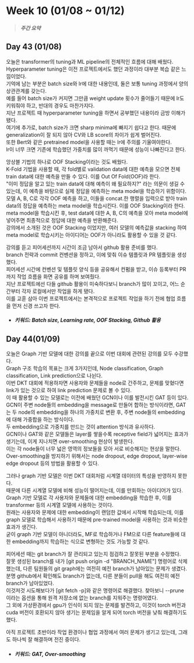 Week 10 (01/08 ~ 01/12)
===
>  ##### 주간 요약
>  

Day 43 (01/08)
---
오늘은 transformer의 tuning과 ML pipeline의 전체적인 흐름에 대해 배웠다.  
Hyperparameter tuning은 이전 프로젝트에서도 했던 과정이라 대부분 복습 같은 느낌이었다.  
기억에 남는 부분은 batch size와 lr에 대한 내용인데, 둘은 보통 tuning 과정에서 양의 상관관계를 갖는다.  
예를 들어 batch size가 커지면 그만큼 weight update 횟수가 줄어들기 때문에 lr도 키워줘야 하고, 반대의 경우도 마찬가지다.  
지난 프로젝트 때 hyperparameter tuning을 하면서 공부했던 내용이라 금방 이해가 됐다.  
여기에 추가로, batch size가 크면 sharp minima에 빠지기 쉽다고 한다. 때문에 generalization이 잘 되지 않아 CV와 LB score의 차이가 쉽게 벌어진다.  
또한 Bert와 같은 pretrained model을 사용할 때는 lr에 주의를 기울여야한다.  
lr이 너무 크면 기존에 학습했던 가중치를 많이 까먹기 때문에 성능이 나빠진다고 한다.  

앙상블 기법의 하나로 OOF Stacking이라는 것도 배웠다.  
K-Fold 기법을 사용할 때, 각 fold별로 validation data에 대한 예측을 모으면 전체 train data에 대한 예측을 만들 수 있다. 이를 Out Of Fold(OOF)라 한다.  
"이미 정답을 알고 있는 train data에 대해 예측이 왜 필요하지?" 라는 의문이 생길 수 있는데, 이 예측을 바탕으로 실제 정답을 예측하는 meta model을 학습하기 위함이다.  
모델 A, B, C로 각각 OOF 예측을 하고, 이들을 concat.한 행렬을 입력으로 받아 train data의 정답을 예측하는 meta model을 학습시킨다. 이를 OOF Stacking이라 한다.  
meta model을 학습시킨 후, test data에 대한 A, B, C의 예측을 모아 meta model에 넣어주면 최종적으로 정답에 대한 예측을 반환해준다.  
강의에서 소개된 것은 OOF Stacking 이었지만, 여러 모델의 예측값을 stacking 하여 meta model로 학습시키는 아이디어는 OOF가 아니라도 활용할 수 있을 것 같다.  

강의를 듣고 피어세션까지 시간이 조금 남아서 github 활용 준비를 했다.  
branch 전략과 commit 컨벤션을 정하고, 이에 맞춰 이슈 템플릿과 PR 템플릿을 생성했다.  
피어세션 시간에 컨벤션 및 템플릿 양식 등을 공유해서 컨펌을 받고, 이슈 등록부터 PR까지 작업 흐름을 화면 공유를 하며 보여줬다.  
지난 프로젝트에선 다들 github 활용이 미숙하다보니 branch가 많이 꼬이고, 어느 순간부터 각자 로컬에서만 작업을 하게 됐다.  
이를 교훈 삼아 이번 프로젝트에서는 본격적으로 프로젝트 작업을 하기 전에 협업 흐름을 먼저 신경 쓰고자 한다.  

+ ##### 키워드: Batch size, Learning rate, OOF Stacking, Github 활용

Day 44(01/09)
---
오늘은 Graph 기반 모델에 대한 강의를 끝으로 이번 대회에 관련된 강의를 모두 수강했다.  
Graph 구조 학습의 목표는 크게 3가지인데, Node classification, Graph classification, Link prediction으로 나뉜다.  
이번 DKT 대회에 적용하자면 사용자와 문제들을 node로 간주하고, 문제를 맞혔다면 link가 있는 것으로 하여 link prediction 문제로 볼 수 있다.  
이 때 활용할 수 있는 모델로는 이전에 배웠던 GCN이나 이를 발전시킨 GAT 등이 있다.  
GCN이 주변 node들의 embedding을 message로 만들어 합하는 방식이라면, GAT는 두 node의 embedding을 하나의 가중치로 변환 후, 주변 node들의 embedding에 대해 가중합을 하는 방식이다.  
두 embedding으로 가중치를 만드는 것이 attention 방식과 유사하다.  
GCN이나 GAT와 같은 모델들은 layer를 쌓을수록 receptive field가 넓어지는 효과가 생기는데, 이게 지나치면 over-smoothing 현상이 발생한다.  
이는 각 node들이 너무 넓은 영역의 정보들을 모아 서로 비슷해지는 현상을 말한다.  
Over-smoothing을 방지하기 위해서는 node dropout, edge dropout, layer-wise edge dropout 등의 방법을 활용할 수 있다.  

그러나 graph 기반 모델은 이번 DKT 대회처럼 시계열 데이터의 특성을 반영하지 못한다.  
때문에 다른 시계열 모델에 비해 성능이 떨어지는데, 이를 만회하는 아이디어가 있다.  
Graph 기반 모델로 각 사용자와 문제들에 대한 embedding을 학습한 후, 이를 transformer 등의 시계열 모델에 사용하는 것이다.  
원래는 사용자와 문제에 대한 embedding이 랜덤한 값에서 시작해 학습되는데, 이를 graph 모델로 학습해서 사용하기 때문에 pre-trained model을 사용하는 것과 비슷한 효과가 생긴다.  
굳이 graph 기반 모델이 아니더라도, MF로 학습하거나 FM으로 다른 feature들에 대한 embedding까지 학습하는 식으로 변형하는 것도 가능할 것 같다.  

피어세션 때는 git branch가 잘 관리되고 있는지 점검하고 잘못된 부분을 수정했다.  
잘못 생성된 branch를 내가 [git push origin -d "BRANCH_NAME"] 명령어로 삭제했는데, 다른 팀원들의 git graph에는 여전히 예전 branch가 남아있는 문제가 생겼다.  
분명 github에서 확인해도 branch가 없는데, 다른 분들이 pull을 해도 여전히 예전 branch가 남아있었다.  
이것저것 시도해보다가 [git fetch -p]와 같은 명령어로 해결했다. 찾아보니 --prune 이라는 옵션을 통해 원격 저장소에 없는 branch를 지워주는 명령어였다.  
그 외에 가상환경에서 gpu가 인식이 되지 않는 문제를 발견하고, 이것이 torch 버전과 cuda 버전이 호환되지 않아 생기는 문제임을 알게 되어 torch 버전을 낮춰 해결하기도 했다.  

아직 프로젝트 초반이라 작업 환경이나 협업 과정에서 여러 문제가 생기고 있는데, 그래도 하나씩 잘 해결하며 전진 중이다.  

+ ##### 키워드: GAT, Over-smoothing
